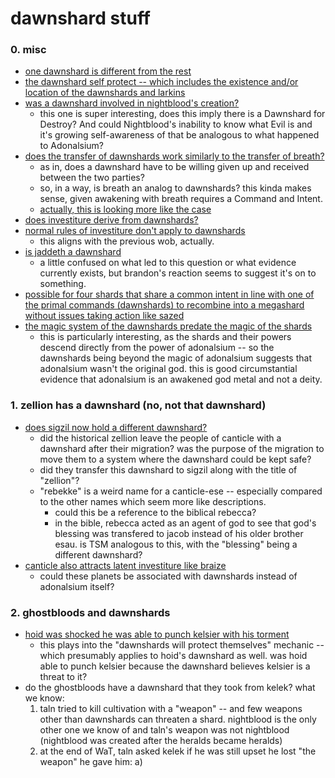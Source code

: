 # dawnshard stuff

### 0. misc
- [one dawnshard is different from the rest](https://wob.coppermind.net/events/226/#e4824)
- [the dawnshard self protect -- which includes the existence and/or location of the dawnshards and larkins](https://wob.coppermind.net/events/509/#e15937)
- [was a dawnshard involved in nightblood's creation?](https://wob.coppermind.net/events/509/#e16006)
  + this one is super interesting, does this imply there is a Dawnshard for Destroy?  And could Nightblood's inability to know what Evil is and it's growing self-awareness of that be analogous to what happened to Adonalsium?
- [does the transfer of dawnshards work similarly to the transfer of breath?](https://wob.coppermind.net/events/444/#e14329)
  + as in, does a dawnshard have to be willing given up and received between the two parties?
  + so, in a way, is breath an analog to dawnshards?  this kinda makes sense, given awakening with breath requires a Command and Intent.
  + [actually, this is looking more like the case](https://wob.coppermind.net/events/448/#e14411)
- [does investiture derive from dawnshards?](https://wob.coppermind.net/events/444/#e14324)
- [normal rules of investiture don't apply to dawnshards](https://wob.coppermind.net/events/509/#e15933)
  + this aligns with the previous wob, actually.
- [is jaddeth a dawnshard](https://wob.coppermind.net/events/472/#e14884)
  + a little confused on what led to this question or what evidence currently exists, but brandon's reaction seems to suggest it's on to something.
- [possible for four shards that share a common intent in line with one of the primal commands (dawnshards) to recombine into a megashard without issues taking action like sazed](https://wob.coppermind.net/events/517/#e16197)
- [the magic system of the dawnshards predate the magic of the shards](https://wob.coppermind.net/events/176/#e8498)
  + this is particularly interesting, as the shards and their powers descend directly from the power of adonalsium -- so the dawnshards being beyond the magic of adonalsium suggests that adonalsium wasn't the original god.  this is good circumstantial evidence that adonalsium is an awakened god metal and not a deity.

### 1. zellion has a dawnshard (no, not that dawnshard)
- [does sigzil now hold a different dawnshard?](https://wob.coppermind.net/adv_search/?query=hoid+intent)
  + did the historical zellion leave the people of canticle with a dawnshard after their migration?  was the purpose of the migration to move them to a system where the dawnshard could be kept safe?
  + did they transfer this dawnshard to sigzil along with the title of "zellion"?
  + "rebekke" is a weird name for a canticle-ese -- especially compared to the other names which seem more like descriptions.
    + could this be a reference to the biblical rebecca?
    + in the bible, rebecca acted as an agent of god to see that god's blessing was transfered to jacob instead of his older brother esau.  is TSM analogous to this, with the "blessing" being a different dawnshard?
- [canticle also attracts latent investiture like braize](https://wob.coppermind.net/events/522/#e16261)
  + could these planets be associated with dawnshards instead of adonalsium itself?

### 2. ghostbloods and dawnshards
- [hoid was shocked he was able to punch kelsier with his torment](https://wob.coppermind.net/events/444/#e14359)
  + this plays into the "dawnshards will protect themselves" mechanic -- which presumably applies to hoid's dawnshard as well.  was hoid able to punch kelsier because the dawnshard believes kelsier is a threat to it?
- do the ghostbloods have a dawnshard that they took from kelek?  what we know:
  1) taln tried to kill cultivation with a "weapon" -- and few weapons other than dawnshards can threaten a shard.  nightblood is the only other one we know of and taln's weapon was not nightblood (nightblood was created after the heralds became heralds)
  2) at the end of WaT, taln asked kelek if he was still upset he lost "the weapon" he gave him:
    a) 
